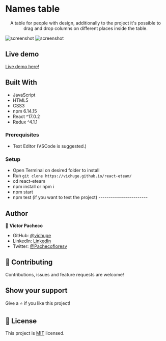 # Names table

<p align="center">A table for people with design, additionally to the project it's possible to drag and drop columns on different places inside the table.</p>

![screenshot]()
![screenshot]()

## Live demo

[Live demo here!](https://vichuge.github.io/react-eteam/)

## Built With

- JavaScript
- HTML5
- CSS3
- npm 6.14.15
- React ^17.0.2
- Redux ^4.1.1

### Prerequisites

- Text Editor (VSCode is suggested.)

### Setup

- Open Terminal on desired folder to install
- Run `git clone https://vichuge.github.io/react-eteam/`
- cd react-eteam
- npm install or npm i
- npm start
- npm test (if you want to test the project) ------------------------

## Author

👤 **Victor Pacheco**

- GitHub: [@vichuge](https://github.com/vichuge)
- LinkedIn: [LinkedIn](https://www.linkedin.com/in/victorpachecoflores/)
- Twitter: [@Pachecofloresv](https://twitter.com/Pachecofloresv)


## 🤝 Contributing

Contributions, issues and feature requests are welcome! 


## Show your support

Give a ⭐️ if you like this project!

## 📝 License

This project is [MIT](./LICENSE) licensed.